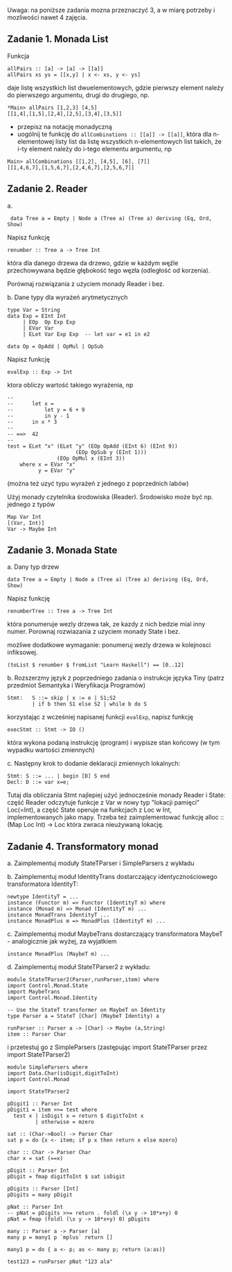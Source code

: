 Uwaga: na poniższe zadania mozna przeznaczyć 3, a w miarę potrzeby i
mozliwości nawet 4 zajęcia.

## Zadanie 1. Monada List

Funkcja

    allPairs :: [a] -> [a] -> [[a]]
    allPairs xs ys = [[x,y] | x <- xs, y <- ys]

daje listę wszystkich list dwuelementowych, gdzie pierwszy element
należy do pierwszego argumentu, drugi do drugiego, np.

~~~~
*Main> allPairs [1,2,3] [4,5]
[[1,4],[1,5],[2,4],[2,5],[3,4],[3,5]]
~~~~

 - przepisz na notację monadyczną
 - uogólnij te funkcję do `allCombinations :: [[a]] -> [[a]]`, która dla n-elementowej listy list da listę wszystkich n-elementowych list takich, że i-ty element należy do i-tego elementu argumentu, np

~~~~
Main> allCombinations [[1,2], [4,5], [6], [7]]  
[[1,4,6,7],[1,5,6,7],[2,4,6,7],[2,5,6,7]]
~~~~

## Zadanie 2. Reader

a.

~~~~
 data Tree a = Empty | Node a (Tree a) (Tree a) deriving (Eq, Ord, Show)
~~~~

Napisz funkcję

    renumber :: Tree a -> Tree Int

która dla danego drzewa da drzewo, gdzie w każdym węźle przechowywana będzie głębokość tego węzła (odległość od korzenia).

Porównaj rozwiązania z użyciem monady Reader i bez.

b. Dane typy dla wyrażeń arytmetycznych

    type Var = String
    data Exp = EInt Int
         | EOp  Op Exp Exp
         | EVar Var
         | ELet Var Exp Exp  -- let var = e1 in e2

    data Op = OpAdd | OpMul | OpSub

Napisz funkcję 

    evalExp :: Exp -> Int

ktora obliczy wartość takiego wyrażenia, np

~~~
--
--      let x =
--          let y = 6 + 9
--          in y - 1
--      in x * 3
-- 
-- ==>  42
--
test = ELet "x" (ELet "y" (EOp OpAdd (EInt 6) (EInt 9))
                      (EOp OpSub y (EInt 1)))
                (EOp OpMul x (EInt 3))
    where x = EVar "x"
          y = EVar "y"

~~~

(można też uzyć typu wyrażeń z jednego z poprzednich labów)

Użyj monady czytelnika środowiska (Reader). Środowisko może być
np. jednego z typów

```
Map Var Int
[(Var, Int)]
Var -> Maybe Int
```

## Zadanie 3. Monada State

a. Dany typ drzew

    data Tree a = Empty | Node a (Tree a) (Tree a) deriving (Eq, Ord, Show)

Napisz funkcję

    renumberTree :: Tree a -> Tree Int

która ponumeruje wezly drzewa tak, ze kazdy z nich bedzie mial inny numer.
Porownaj rozwiazania z uzyciem monady State i bez.

możliwe dodatkowe wymaganie: ponumeruj wezly drzewa w kolejnosci infiksowej.

~~~~
(toList $ renumber $ fromList "Learn Haskell") == [0..12]
~~~~

b. Rozszerzmy język z poprzedniego zadania o instrukcje języka Tiny
(patrz przedmiot Semantyka i Weryfikacja Programów)

~~~
Stmt:   S ::= skip | x := e | S1;S2
        | if b then S1 else S2 | while b do S
~~~

korzystając z wcześniej napisanej funkcji `evalExp`, napisz funkcję

~~~
execStmt :: Stmt -> IO ()
~~~

która wykona podaną instrukcję (program) i wypisze stan końcowy (w tym
wypadku wartości zmiennych)

c. Następny krok to dodanie deklaracji zmiennych lokalnych:

~~~
Stmt: S ::= ... | begin [D] S end
Decl: D ::= var x=e;
~~~

Tutaj dla obliczania Stmt najlepiej użyć jednocześnie monady Reader i State: część Reader odczytuje funkcje z Var w nowy typ "lokacji pamięci" Loc(=Int), a część State operuje na funkcjach z Loc w Int, implementowanych jako mapy. Trzeba też zaimplementować funkcję
alloc :: (Map Loc Int) -> Loc
która zwraca nieużywaną lokację.

## Zadanie 4.  Transformatory monad

a. Zaimplementuj moduły StateTParser i SimpleParsers z wykładu

b. Zaimplementuj moduł IdentityTrans dostarczający identycznościowego 
transformatora IdentityT:

    newtype IdentityT = ...
    instance (Functor m) => Functor (IdentityT m) where
    instance (Monad m) => Monad (IdentityT m) ...
    instance MonadTrans IdentityT ...
    instance MonadPlus m => MonadPlus (IdentityT m) ...

c. Zaimplementuj moduł MaybeTrans dostarczający transformatora MaybeT - analogicznie jak wyżej, za wyjatkiem 

    instance MonadPlus (MaybeT m) ...

d. Zaimplementuj moduł StateTParser2 z wykładu:

~~~~
module StateTParser2(Parser,runParser,item) where
import Control.Monad.State
import MaybeTrans
import Control.Monad.Identity

-- Use the StateT transformer on MaybeT on Identity
type Parser a = StateT [Char] (MaybeT Identity) a

runParser :: Parser a -> [Char] -> Maybe (a,String)
item :: Parser Char
~~~~

 i przetestuj go z SimpleParsers (zastępując import StateTParser przez import StateTParser2)

~~~~
module SimpleParsers where
import Data.Char(isDigit,digitToInt)
import Control.Monad

import StateTParser2

pDigit1 :: Parser Int
pDigit1 = item >>= test where
  test x | isDigit x = return $ digitToInt x
         | otherwise = mzero

sat :: (Char->Bool) -> Parser Char
sat p = do {x <- item; if p x then return x else mzero}

char :: Char -> Parser Char
char x = sat (==x)

pDigit :: Parser Int
pDigit = fmap digitToInt $ sat isDigit

pDigits :: Parser [Int]
pDigits = many pDigit

pNat :: Parser Int 
-- pNat = pDigits >>= return . foldl (\x y -> 10*x+y) 0
pNat = fmap (foldl (\x y -> 10*x+y) 0) pDigits

many :: Parser a -> Parser [a]
many p = many1 p `mplus` return []

many1 p = do { a <- p; as <- many p; return (a:as)}

test123 = runParser pNat "123 ala"
~~~~
